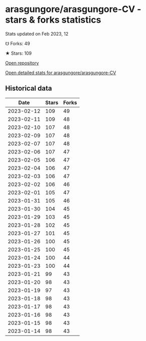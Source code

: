 # arasgungore/arasgungore-CV - stars & forks statistics

Stats updated on Feb 2023, 12

☋ Forks: 49

★ Stars: 109

[Open repository](https://github.com/arasgungore/arasgungore-CV)

[Open detailed stats for arasgungore/arasgungore-CV](https://reviewgithub.com/rep/arasgungore/arasgungore-CV)

## Historical data
| Date | Stars | Forks |
|------|-------|-------|
| 2023-02-12 | 109 | 49 | 
| 2023-02-11 | 109 | 48 | 
| 2023-02-10 | 107 | 48 | 
| 2023-02-09 | 107 | 48 | 
| 2023-02-07 | 107 | 48 | 
| 2023-02-06 | 107 | 47 | 
| 2023-02-05 | 106 | 47 | 
| 2023-02-04 | 106 | 47 | 
| 2023-02-03 | 106 | 47 | 
| 2023-02-02 | 106 | 46 | 
| 2023-02-01 | 105 | 47 | 
| 2023-01-31 | 105 | 46 | 
| 2023-01-30 | 104 | 45 | 
| 2023-01-29 | 103 | 45 | 
| 2023-01-28 | 102 | 45 | 
| 2023-01-27 | 101 | 45 | 
| 2023-01-26 | 100 | 45 | 
| 2023-01-25 | 100 | 45 | 
| 2023-01-24 | 100 | 44 | 
| 2023-01-23 | 100 | 44 | 
| 2023-01-21 | 99 | 43 | 
| 2023-01-20 | 98 | 43 | 
| 2023-01-19 | 97 | 43 | 
| 2023-01-18 | 98 | 43 | 
| 2023-01-17 | 98 | 43 | 
| 2023-01-16 | 98 | 43 | 
| 2023-01-15 | 98 | 43 | 
| 2023-01-14 | 98 | 43 | 

